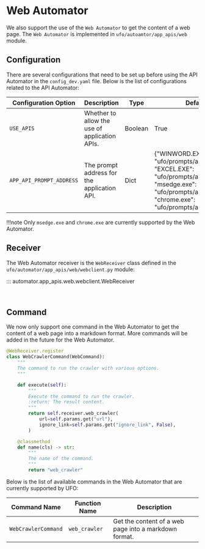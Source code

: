 # Web Automator

We also support the use of the `Web Automator` to get the content of a web page. The `Web Automator` is implemented in `ufo/autoamtor/app_apis/web` module. 

## Configuration

There are several configurations that need to be set up before using the API Automator in the `config_dev.yaml` file. Below is the list of configurations related to the API Automator:

| Configuration Option    | Description                                                                                             | Type     | Default Value |
|-------------------------|---------------------------------------------------------------------------------------------------------|----------|---------------|
| `USE_APIS`              | Whether to allow the use of application APIs.                                                           | Boolean  | True          |
| `APP_API_PROMPT_ADDRESS`      | The prompt address for the application API. | Dict | {"WINWORD.EXE": "ufo/prompts/apps/word/api.yaml", "EXCEL.EXE": "ufo/prompts/apps/excel/api.yaml", "msedge.exe": "ufo/prompts/apps/web/api.yaml", "chrome.exe": "ufo/prompts/apps/web/api.yaml"} |

!!!note
    Only `msedge.exe` and `chrome.exe` are currently supported by the Web Automator.

## Receiver
The Web Automator receiver is the `WebReceiver` class defined in the `ufo/automator/app_apis/web/webclient.py` module:

::: automator.app_apis.web.webclient.WebReceiver

<br>

## Command

We now only support one command in the Web Automator to get the content of a web page into a markdown format. More commands will be added in the future for the Web Automator.

```python
@WebReceiver.register
class WebCrawlerCommand(WebCommand):
    """
    The command to run the crawler with various options.
    """

    def execute(self):
        """
        Execute the command to run the crawler.
        :return: The result content.
        """
        return self.receiver.web_crawler(
            url=self.params.get("url"),
            ignore_link=self.params.get("ignore_link", False),
        )

    @classmethod
    def name(cls) -> str:
        """
        The name of the command.
        """
        return "web_crawler"
```


Below is the list of available commands in the Web Automator that are currently supported by UFO:

| Command Name | Function Name | Description |
|--------------|---------------|-------------|
| `WebCrawlerCommand` | `web_crawler` | Get the content of a web page into a markdown format. |